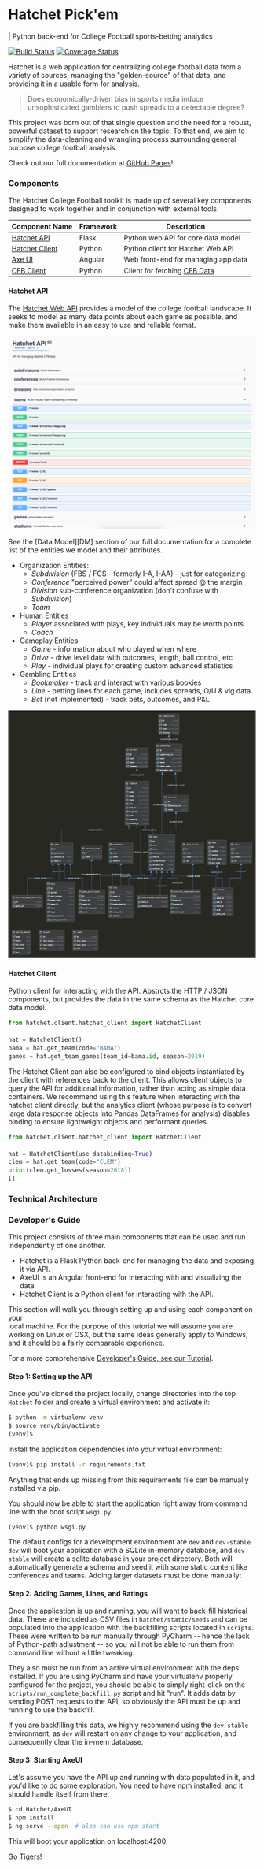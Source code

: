 # Hatchet Pick'em
| Python back-end for College Football sports-betting analytics

[![Build Status](https://travis-ci.org/exleym/Hatchet.svg?branch=master)](https://travis-ci.org/exleym/Hatchet)
[![Coverage Status](https://coveralls.io/repos/github/exleym/Hatchet/badge.svg?branch=master)](https://coveralls.io/github/exleym/Hatchet?branch=master)

Hatchet is a web application for centralizing college football data from 
a variety of sources, managing the "golden-source" of that data, and providing 
it in a usable form for analysis. 

> Does economically-driven bias in sports media induce unsophisticated gamblers 
> to push spreads to a detectable degree?

This project was born out of that single question and the need for a robust, 
powerful dataset to support research on the topic. To that end, we aim to 
simplify the data-cleaning and wrangling process surrounding general purpose 
college football analysis. 

Check out our full documentation at [GitHub Pages](https://exleym.github.io/Hatchet/)!


### Components

The Hatchet College Football toolkit is made up of several key components 
designed to work together and in conjunction with external tools. 


| Component Name       | Framework | Description                              |
| -------------------- | --------- | ---------------------------------------- |
| [Hatchet API][H1]    | Flask     | Python web API for core data model       |
| [Hatchet Client][H2] | Python    | Python client for Hatchet Web API        |
| [Axe UI][H3]         | Angular   | Web front-end for managing app data      |
| [CFB Client][H4]     | Python    | Client for fetching [CFB Data][CFBD]     |
 
#### Hatchet API
The [Hatchet Web API][H1] provides a model of the college football landscape. 
It seeks to model as many data points about each game as possible, and make 
them available in an easy to use and reliable format. 

![Swagger](docs/static/swagger.png)

See the [Data Model][DM] section of our full documentation for a complete list 
of the entities we model and their attributes.

* Organization Entities:
  * *Subdivision* (FBS / FCS - formerly I-A, I-AA) - just for categorizing
  * *Conference* "perceived power" could affect spread @ the margin
  * *Division* sub-conference organization (don't confuse with *Subdivision*)
  * *Team* 
* Human Entities
  * *Player* associated with plays, key individuals may be worth points
  * *Coach*
* Gameplay Entities
  * *Game* - information about who played when where
  * *Drive* - drive level data with outcomes, length, ball control, etc
  * *Play* - individual plays for creating custom advanced statistics
* Gambling Entities
  * *Bookmaker* - track and interact with various bookies
  * *Line* - betting lines for each game, includes spreads, O/U & vig data
  * *Bet* (not implemented) - track bets, outcomes, and P&L
  
![Schema-Diagram](docs/static/schema-diagram.png)

#### Hatchet Client
Python client for interacting with the API. Abstrcts the HTTP / JSON 
components, but provides the data in the same schema as the Hatchet core data 
model.

```python
from hatchet.client.hatchet_client import HatchetClient

hat = HatchetClient()
bama = hat.get_team(code="BAMA")
games = hat.get_team_games(team_id=bama.id, season=2019)
```

The Hatchet Client can also be configured to bind objects instantiated by the 
client with references back to the client. This allows client objects to 
query the API for additional information, rather than acting as simple data 
containers. We recommend using this feature when interacting with the 
hatchet client directly, but the analytics client (whose purpose is to convert 
large data response objects into Pandas DataFrames for analysis) disables 
binding to ensure lightweight objects and performant queries.

```python
from hatchet.client.hatchet_client import HatchetClient

hat = HatchetClient(use_databinding=True)
clem = hat.get_team(code="CLEM")
print(clem.get_losses(season=2018))
[]
```

### Technical Architecture


### Developer's Guide
This project consists of three main components that can be used and run 
independently of one another.

* Hatchet is a Flask Python back-end for managing the data and exposing it via 
  API.
* AxeUI is an Angular front-end for interacting with and visualizing the data 
* Hatchet Client is a Python client for interacting with the API.

This section will walk you through setting up and using each component on your  
local machine. For the purpose of this tutorial we will assume you are working 
on Linux or OSX, but the same ideas generally apply to Windows, and it should 
be a fairly comparable experience.

For a more comprehensive [Developer's Guide, see our Tutorial][dev-guide].

#### Step 1: Setting up the API
Once you've cloned the project locally, change directories into the top 
`Hatchet` folder and create a virtual environment and activate it:

```bash
$ python -m virtualenv venv
$ source venv/bin/activate
(venv)$
```

Install the application dependencies into your virtual environment:

```bash
(venv)$ pip install -r requirements.txt
```

Anything that ends up missing from this requirements file can be manually 
installed via pip. 

You should now be able to start the application right away from command line 
with the boot script `wsgi.py`:

```shell script
(venv)$ python wsgi.py
```
 
 The default configs for a development environment are `dev` and `dev-stable`.
 `dev` will boot your application with a SQLite in-memory database, and 
 `dev-stable` will create a sqlite database in your project directory. Both 
 will automatically generate a schema and seed it with some static content 
 like conferences and teams. Adding larger datasets must be done manually:
 
 
 #### Step 2: Adding Games, Lines, and Ratings
 Once the application is up and running, you will want to back-fill historical 
 data. These are included as CSV files in `hatchet/static/seeds` and can be 
 populated into the application with the backfilling scripts located in 
 `scripts`. These were written to be run manually through PyCharm -- hence the 
 lack of Python-path adjustment -- so you will not be able to run them from 
 command line without a little tweaking.
 
 They also must be run from an active virtual environment with the deps 
 installed. If you are using PyCharm and have your virtualenv properly 
 configured for the project, you should be able to simply right-click on the 
 `scripts/run_complete_backfill.py` script and hit "run". It adds data 
 by sending POST requests to the API, so obviously the API must be up and 
 running to use the backfill. 
 
 If you are backfilling this data, we highly recommend using the `dev-stable` 
 environment, as `dev` will restart on any change to your application, and 
 consequently clear the in-mem database.
 
 
 #### Step 3: Starting AxeUI
 Let's assume you have the API up and running with data populated in it, 
 and you'd like to do some exploration. You need to have npm installed, and 
 it should handle itself from there.
 
 ```bash
$ cd Hatchet/AxeUI
$ npm install
$ ng serve --open  # also can use npm start 
```

This will boot your application on localhost:4200.
 

Go Tigers!


[ESPN-API]: http://www.espn.com/apis/devcenter/overview.html#api-consumer-tiers
[REDDIT-PLAYDUMP]: https://www.reddit.com/r/CFBAnalysis/comments/6htfc6/play_by_play_data_dump_20012016/
[REDDIT-CFBANALYSIS]: https://www.reddit.com/r/CFBAnalysis/
[CFBD]: https://api.collegefootballdata.com/api/docs/?url=/api-docs.json#/
[SWAGGER]: http://localhost:5000/api/v1/


[H1]: http://localhost:5000/api/v1
[H2]: #
[h3]: http://localhost:4200/
[h4]: #
[dev-guide]: #
